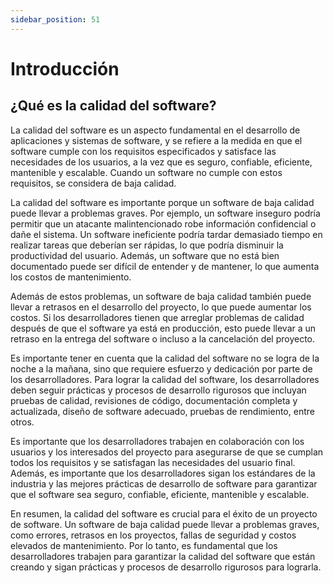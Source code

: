 ```yaml
---
sidebar_position: 51
---
```


# Introducción

## ¿Qué es la calidad del software?

La calidad del software es un aspecto fundamental en el desarrollo de aplicaciones y sistemas de software, y se refiere a la medida en que el software cumple con los requisitos especificados y satisface las necesidades de los usuarios, a la vez que es seguro, confiable, eficiente, mantenible y escalable. Cuando un software no cumple con estos requisitos, se considera de baja calidad.

La calidad del software es importante porque un software de baja calidad puede llevar a problemas graves. Por ejemplo, un software inseguro podría permitir que un atacante malintencionado robe información confidencial o dañe el sistema. Un software ineficiente podría tardar demasiado tiempo en realizar tareas que deberían ser rápidas, lo que podría disminuir la productividad del usuario. Además, un software que no está bien documentado puede ser difícil de entender y de mantener, lo que aumenta los costos de mantenimiento.

Además de estos problemas, un software de baja calidad también puede llevar a retrasos en el desarrollo del proyecto, lo que puede aumentar los costos. Si los desarrolladores tienen que arreglar problemas de calidad después de que el software ya está en producción, esto puede llevar a un retraso en la entrega del software o incluso a la cancelación del proyecto.

Es importante tener en cuenta que la calidad del software no se logra de la noche a la mañana, sino que requiere esfuerzo y dedicación por parte de los desarrolladores. Para lograr la calidad del software, los desarrolladores deben seguir prácticas y procesos de desarrollo rigurosos que incluyan pruebas de calidad, revisiones de código, documentación completa y actualizada, diseño de software adecuado, pruebas de rendimiento, entre otros.

Es importante que los desarrolladores trabajen en colaboración con los usuarios y los interesados del proyecto para asegurarse de que se cumplan todos los requisitos y se satisfagan las necesidades del usuario final. Además, es importante que los desarrolladores sigan los estándares de la industria y las mejores prácticas de desarrollo de software para garantizar que el software sea seguro, confiable, eficiente, mantenible y escalable.

En resumen, la calidad del software es crucial para el éxito de un proyecto de software. Un software de baja calidad puede llevar a problemas graves, como errores, retrasos en los proyectos, fallas de seguridad y costos elevados de mantenimiento. Por lo tanto, es fundamental que los desarrolladores trabajen para garantizar la calidad del software que están creando y sigan prácticas y procesos de desarrollo rigurosos para lograrla.

